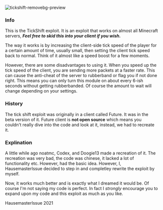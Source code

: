 ![tickshift-removebg-preview](https://user-images.githubusercontent.com/90464553/139759998-34a1631b-c219-44a7-a765-0d742931ac11.png)

### Info

This is the TickShift exploit. It is an exploit that works on almost all Minecraft servers, **_Feel free to skid this into your client if you wish._**

The way it works is by increasing the client-side tick speed of the player for a certain amount of time, usually small, then setting the client tick speed back to normal. Think of it almost like a speed boost for a few moments.

However, there are some disadvantages to using it. When you speed up the tick speed of the client, you are sending more packets at a faster rate. This can cause the anti-cheat of the server to rubberband or flag you if not done right. This means you can only turn this module on about every 6-ish seconds without getting rubberbanded. Of course the amount to wait will change depending on your settings.

### History

The tick shift exploit was originally in a client called Future. It was in the beta version of it. Future client is **not open source** which means you couldn't really dive into the code and look at it, instead, we had to recreate it.

### Explination

A little while ago noatmc, Codex, and Doogie13 made a recreation of it. The recreation was very bad, the code was chinese, it lacked a lot of functionality etc. However, had the basic idea. However, I, HausemasterIssue decided to step in and completley rewrite the exploit by myself.

Now, it works much better and is exactly what I dreamed it would be. Of course I'm not saying my code is perfect. In fact I _strongly_ encourage you to expand upon my code and this exploit as much as you like.

HausemasterIssue 2021


